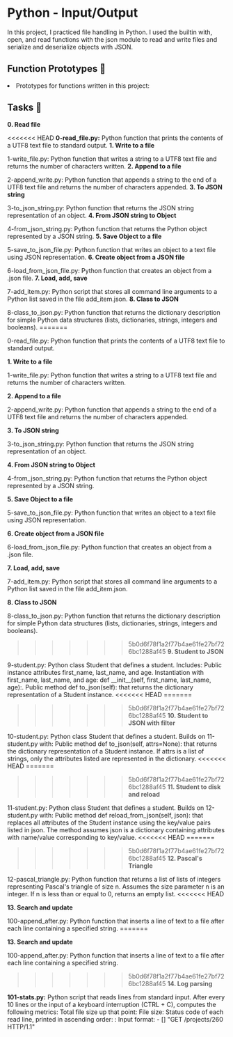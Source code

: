 <h1>Python - Input/Output</h1>
<p>In this project, I practiced file handling in Python. I used the builtin with, open, and read functions with the json module to read and write files and serialize and deserialize objects with JSON.</p>

<h2>Function Prototypes 💾</h2>
<li>Prototypes for functions written in this project:</li>

<h2>Tasks 📃</h2>
<strong>0. Read file</strong>

<<<<<<< HEAD
<strong>0-read_file.py:</strong> Python function that prints the contents of a UTF8 text file to standard output.
<strong>1. Write to a file</strong>

1-write_file.py: Python function that writes a string to a UTF8 text file and returns the number of characters written.
<strong>2. Append to a file</strong>

2-append_write.py: Python function that appends a string to the end of a UTF8 text file and returns the number of characters appended.
<strong>3. To JSON string</strong>

3-to_json_string.py: Python function that returns the JSON string representation of an object.
<strong>4. From JSON string to Object</strong>

4-from_json_string.py: Python function that returns the Python object represented by a JSON string.
<strong>5. Save Object to a file</strong>

5-save_to_json_file.py: Python function that writes an object to a text file using JSON representation.
<strong>6. Create object from a JSON file</strong>

6-load_from_json_file.py: Python function that creates an object from a .json file.
<strong>7. Load, add, save</strong>

7-add_item.py: Python script that stores all command line arguments to a Python list saved in the file add_item.json.
<strong>8. Class to JSON</strong>

<p>8-class_to_json.py: Python function that returns the dictionary description for simple Python data structures (lists, dictionaries, strings, integers and booleans).
=======</p>
0-read_file.py: Python function that prints the contents of a UTF8 text file to standard output.

<strong>1. Write to a file</strong>

1-write_file.py: Python function that writes a string to a UTF8 text file and returns the number of characters written.

<strong>2. Append to a file</strong>

2-append_write.py: Python function that appends a string to the end of a UTF8 text file and returns the number of characters appended.

<strong>3. To JSON string</strong>

3-to_json_string.py: Python function that returns the JSON string representation of an object.

<strong>4. From JSON string to Object</strong>

4-from_json_string.py: Python function that returns the Python object represented by a JSON string.

<strong>5. Save Object to a file</strong>

5-save_to_json_file.py: Python function that writes an object to a text file using JSON representation.

<strong>6. Create object from a JSON file</strong>

6-load_from_json_file.py: Python function that creates an object from a .json file.

<strong>7. Load, add, save</strong>

7-add_item.py: Python script that stores all command line arguments to a Python list saved in the file add_item.json.

<strong>8. Class to JSON</strong>

8-class_to_json.py: Python function that returns the dictionary description for simple Python data structures (lists, dictionaries, strings, integers and booleans).

>>>>>>> 5b0d6f78f1a2f77b4ae61fe27bf726bc1288af45
<strong>9. Student to JSON</strong>

<p>9-student.py: Python class Student that defines a student. Includes:
Public instance attributes first_name, last_name, and age.
Instantiation with first_name, last_name, and age: def __init__(self, first_name, last_name, age):.
Public method def to_json(self): that returns the dictionary representation of a Student instance.
<<<<<<< HEAD
=======</p>

>>>>>>> 5b0d6f78f1a2f77b4ae61fe27bf726bc1288af45
<strong>10. Student to JSON with filter</strong>

<p>10-student.py: Python class Student that defines a student. Builds on 11-student.py with:
Public method def to_json(self, attrs=None): that returns the dictionary representation of a Student instance.
If attrs is a list of strings, only the attributes listed are represented in the dictionary.
<<<<<<< HEAD
=======</p>

>>>>>>> 5b0d6f78f1a2f77b4ae61fe27bf726bc1288af45
<strong>11. Student to disk and reload</strong>

<p>11-student.py: Python class Student that defines a student. Builds on 12-student.py with:
Public method def reload_from_json(self, json): that replaces all attributes of the Student instance using the key/value pairs listed in json.
The method assumes json is a dictionary containing attributes with name/value corresponding to key/value.
<<<<<<< HEAD
=======</p>

>>>>>>> 5b0d6f78f1a2f77b4ae61fe27bf726bc1288af45
<strong>12. Pascal's Triangle</strong>
<p>12-pascal_triangle.py: Python function that returns a list of lists of integers representing Pascal's triangle of size n.
Assumes the size parameter n is an integer.
If n is less than or equal to 0, returns an empty list.
<<<<<<< HEAD</p>
<strong>13. Search and update</strong>

<p>100-append_after.py: Python function that inserts a line of text to a file after each line containing a specified string.
=======</p>

<strong>13. Search and update</strong>

100-append_after.py: Python function that inserts a line of text to a file after each line containing a specified string.

>>>>>>> 5b0d6f78f1a2f77b4ae61fe27bf726bc1288af45
<strong>14. Log parsing</strong>

<strong>101-stats.py:</strong> Python script that reads lines from standard input. After every 10 lines or the input of a keyboard interruption (CTRL + C), computes the following metrics:
Total file size up that point: File size: <total size>
Status code of each read line, printed in ascending order: <status code>: <number>
Input format: <IP Address> - [<date>] "GET /projects/260 HTTP/1.1" <status code> <file size>
